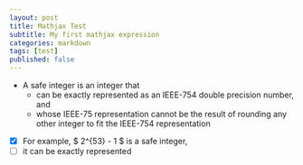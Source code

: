 ```yaml
---
layout: post
title: Mathjax Test
subtitle: My first mathjax expression
categories: markdown
tags: [test]
published: false
---
```


- A safe integer is an integer that
  - can be exactly represented as an IEEE-754 double precision number, and
  - whose IEEE-75 representation cannot be the result of rounding any other integer to fit the IEEE-754 representation
 

- [x] For example,  $ 2^{53} - 1 $  is a safe integer,
- [ ] it can be exactly represented 
